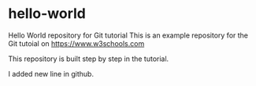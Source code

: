 # hello-world
Hello World repository for Git tutorial
This is an example repository for the Git tutoial on https://www.w3schools.com

This repository is built step by step in the tutorial.

I added new line in github.

